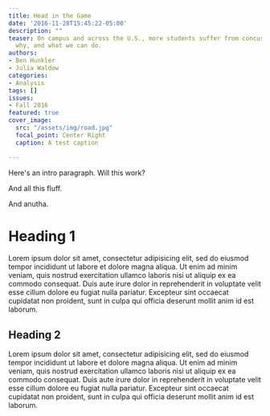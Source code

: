 ```yaml
---
title: Head in the Game
date: '2016-11-28T15:45:22-05:00'
description: ""
teaser: On campus and across the U.S., more students suffer from concussions. Here's
  why, and what we can do.
authors:
- Ben Hunkler
- Julia Waldow
categories:
- Analysis
tags: []
issues:
- Fall 2016
featured: true
cover_image:
  src: "/assets/img/road.jpg"
  focal_point: Center Right
  caption: A test caption

---
```

Here's an intro paragraph. Will this work?

And all this fluff.

And anutha.

# Heading 1

Lorem ipsum dolor sit amet, consectetur adipisicing elit, sed do eiusmod tempor incididunt ut labore et dolore magna aliqua. Ut enim ad minim veniam, quis nostrud exercitation ullamco laboris nisi ut aliquip ex ea commodo consequat. Duis aute irure dolor in reprehenderit in voluptate velit esse cillum dolore eu fugiat nulla pariatur. Excepteur sint occaecat cupidatat non proident, sunt in culpa qui officia deserunt mollit anim id est laborum.

## Heading 2

Lorem ipsum dolor sit amet, consectetur adipisicing elit, sed do eiusmod tempor incididunt ut labore et dolore magna aliqua. Ut enim ad minim veniam, quis nostrud exercitation ullamco laboris nisi ut aliquip ex ea commodo consequat. Duis aute irure dolor in reprehenderit in voluptate velit esse cillum dolore eu fugiat nulla pariatur. Excepteur sint occaecat cupidatat non proident, sunt in culpa qui officia deserunt mollit anim id est laborum.
